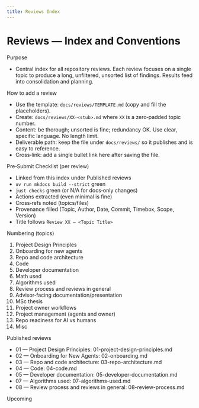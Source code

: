 ```yaml
---
title: Reviews Index
---
```


# Reviews — Index and Conventions

Purpose
- Central index for all repository reviews. Each review focuses on a single topic to produce a long, unfiltered, unsorted list of findings. Results feed into consolidation and planning.

How to add a review
- Use the template: `docs/reviews/TEMPLATE.md` (copy and fill the placeholders).
- Create: `docs/reviews/XX-<stub>.md` where `XX` is a zero‑padded topic number.
- Content: be thorough; unsorted is fine; redundancy OK. Use clear, specific language. No length limit.
- Deliverable path: keep the file under `docs/reviews/` so it publishes and is easy to reference.
- Cross‑link: add a single bullet link here after saving the file.

Pre‑Submit Checklist (per review)
- Linked from this index under Published reviews
- `uv run mkdocs build --strict` green
- `just checks` green (or N/A for docs‑only changes)
- Actions extracted (even minimal is fine)
- Cross‑refs noted (topics/files)
- Provenance filled (Topic, Author, Date, Commit, Timebox, Scope, Version)
- Title follows `Review XX — <Topic Title>`

Numbering (topics)
1. Project Design Principles
2. Onboarding for new agents
3. Repo and code architecture
4. Code
5. Developer documentation
6. Math used
7. Algorithms used
8. Review process and reviews in general
9. Advisor‑facing documentation/presentation
10. MSc thesis
11. Project owner workflows
12. Project management (agents and owner)
13. Repo readiness for AI vs humans
14. Misc

Published reviews
- 01 — Project Design Principles: 01-project-design-principles.md
- 02 — Onboarding for New Agents: 02-onboarding.md
- 03 — Repo and code architecture: 03-repo-architecture.md
 - 04 — Code: 04-code.md
 - 05 — Developer documentation: 05-developer-documentation.md
 - 07 — Algorithms used: 07-algorithms-used.md
 - 08 — Review process and reviews in general: 08-review-process.md

Upcoming
